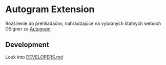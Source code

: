 # Autogram Extension

Rozšírenie do prehliadačov, nahrádzajúce na vybraných štátnych weboch DSigner za [Autogram](https://github.com/slovensko-digital/autogram)

## Development

Look into [DEVELOPERS.md](DEVELOPERS.md)
